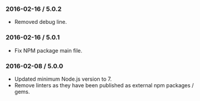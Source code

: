 ### 2016-02-16 / 5.0.2

* Removed debug line.

### 2016-02-16 / 5.0.1

* Fix NPM package main file.

### 2016-02-08 / 5.0.0

* Updated minimum Node.js version to 7.
* Remove linters as they have been published as external npm packages / gems.
